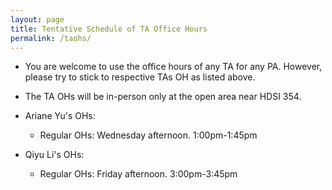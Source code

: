 ```yaml
---
layout: page
title: Tentative Schedule of TA Office Hours
permalink: /taohs/
---
```



- You are welcome to use the office hours of any TA for any PA. However, please try to stick to respective TAs OH as listed above.

- The TA OHs will be in-person only at the open area near HDSI 354.

- Ariane Yu's OHs:
    - Regular OHs: Wednesday afternoon. 1:00pm-1:45pm
    
- Qiyu Li's OHs:
    - Regular OHs: Friday afternoon. 3:00pm-3:45pm

